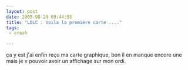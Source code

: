 ```yaml
---
layout: post
date: 2005-08-29 09:44:53
title: "LDLC : Voila la première carte ...."
tags:
 - crash

---
```


ça y est j'ai enfin reçu ma carte graphique, bon il en manque encore une mais je v pouvoir avoir un affichage sur mon ordi.

